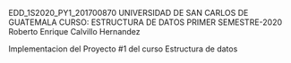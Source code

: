 EDD_1S2020_PY1_201700870
UNIVERSIDAD DE SAN CARLOS DE GUATEMALA
CURSO: ESTRUCTURA DE DATOS
PRIMER SEMESTRE-2020
Roberto Enrique Calvillo Hernandez

Implementacion del Proyecto #1 del curso Estructura de datos




